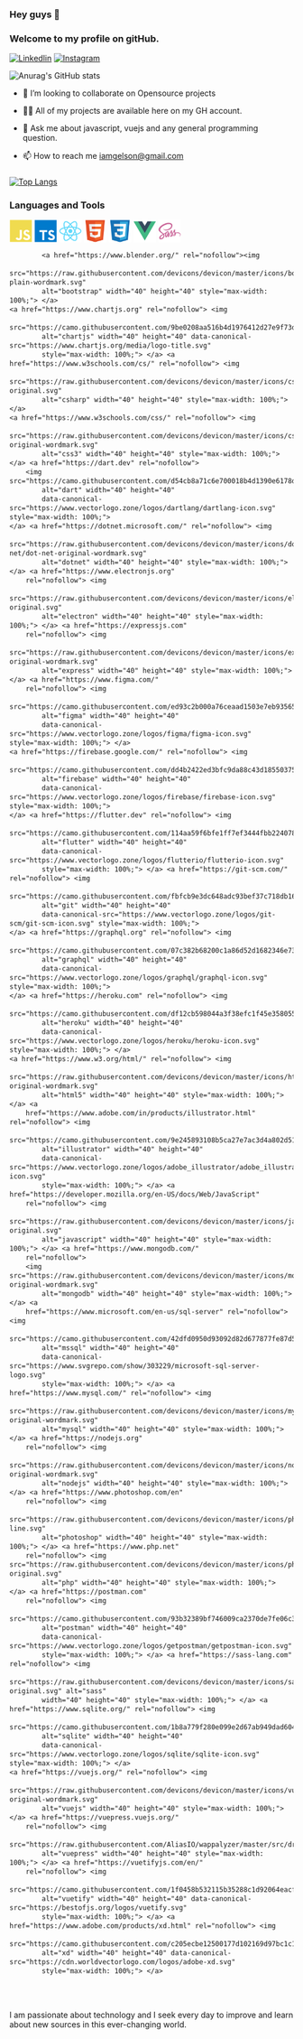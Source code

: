 ### Hey guys 👋

### Welcome to my profile on gitHub.
[![Linkedlin](https://img.shields.io/badge/LinkedIn-0077B5?style=for-the-badge&logo=linkedin&logoColor=white)](https://www.linkedin.com/in/gelson-mesquita-707125218/)
[![Instagram](https://img.shields.io/badge/Instagram-E4405F?style=for-the-badge&logo=instagram&logoColor=white)](https://www.instagram.com/gellmesquita/)

![Anurag's GitHub stats](https://github-readme-stats.vercel.app/api?username=gellmesquita&show_icons=true&theme=radical)


- 👯 I’m looking to collaborate on Opensource projects

- 👨‍💻 All of my projects are available here on my GH account.

- 💬 Ask me about javascript, vuejs and any general programming question.

- 📫 How to reach me iamgelson@gmail.com

###
[![Top Langs](https://github-readme-stats.vercel.app/api/top-langs/?username=anuraghazra&hide_progress=compact&show_icons=true&theme=radical&layout?=compact)](https://github.com/anuraghazra/github-readme-stats)

### Languages and Tools
<p align="left" dir="auto"> 
             <a target="_blank" rel="noopener noreferrer nofollow" href="https://raw.githubusercontent.com/devicons/devicon/master/icons/javascript/javascript-plain.svg"><img align="center" alt="Gelson Mesquita" height="40" width="40" src="https://raw.githubusercontent.com/devicons/devicon/master/icons/javascript/javascript-plain.svg" style="max-width: 100%;"></a>
    <a target="_blank" rel="noopener noreferrer nofollow" href="https://raw.githubusercontent.com/devicons/devicon/master/icons/typescript/typescript-plain.svg"><img align="center" alt="Gelson Mesquita" height="40" width="40" src="https://raw.githubusercontent.com/devicons/devicon/master/icons/typescript/typescript-plain.svg" style="max-width: 100%;"></a>
    <a target="_blank" rel="noopener noreferrer nofollow" href="https://raw.githubusercontent.com/devicons/devicon/master/icons/react/react-original.svg"><img align="center" alt="Gelson-React" height="40" width="40" src="https://raw.githubusercontent.com/devicons/devicon/master/icons/react/react-original.svg" style="max-width: 100%;"></a>
    <a target="_blank" rel="noopener noreferrer nofollow" href="https://raw.githubusercontent.com/devicons/devicon/master/icons/html5/html5-original.svg"><img align="center" alt="Gelson" height="40" width="40" src="https://raw.githubusercontent.com/devicons/devicon/master/icons/html5/html5-original.svg" style="max-width: 100%;"></a>
    <a target="_blank" rel="noopener noreferrer nofollow" href="https://raw.githubusercontent.com/devicons/devicon/master/icons/css3/css3-original.svg"><img align="center" alt="Gelson-CSS" height="40" width="40" src="https://raw.githubusercontent.com/devicons/devicon/master/icons/css3/css3-original.svg" style="max-width: 100%;"></a>
    <a target="_blank" rel="noopener noreferrer nofollow" href="https://raw.githubusercontent.com/devicons/devicon/master/icons/vuejs/vuejs-original.svg"><img align="center" alt="Gelson-CSS" height="40" width="40" src="https://raw.githubusercontent.com/devicons/devicon/master/icons/vuejs/vuejs-original.svg" style="max-width: 100%;"></a>
    <a target="_blank" rel="noopener noreferrer nofollow" href="https://raw.githubusercontent.com/devicons/devicon/master/icons/sass/sass-original.svg"><img align="center" alt="Gelson-CSS" height="40" width="40" src="https://raw.githubusercontent.com/devicons/devicon/master/icons/sass/sass-original.svg" style="max-width: 100%;"></a>
            
            
            <a href="https://www.blender.org/" rel="nofollow"><img
            src="https://raw.githubusercontent.com/devicons/devicon/master/icons/bootstrap/bootstrap-plain-wordmark.svg"
            alt="bootstrap" width="40" height="40" style="max-width: 100%;"> </a>
    <a href="https://www.chartjs.org" rel="nofollow"> <img
            src="https://camo.githubusercontent.com/9be0208aa516b4d1976412d27e9f73d851ea253f8ee005a0b600939f841bba8b/68747470733a2f2f7777772e63686172746a732e6f72672f6d656469612f6c6f676f2d7469746c652e737667"
            alt="chartjs" width="40" height="40" data-canonical-src="https://www.chartjs.org/media/logo-title.svg"
            style="max-width: 100%;"> </a> <a href="https://www.w3schools.com/cs/" rel="nofollow"> <img
            src="https://raw.githubusercontent.com/devicons/devicon/master/icons/csharp/csharp-original.svg"
            alt="csharp" width="40" height="40" style="max-width: 100%;">
    </a>
    <a href="https://www.w3schools.com/css/" rel="nofollow"> <img
            src="https://raw.githubusercontent.com/devicons/devicon/master/icons/css3/css3-original-wordmark.svg"
            alt="css3" width="40" height="40" style="max-width: 100%;"> </a> <a href="https://dart.dev" rel="nofollow">
        <img src="https://camo.githubusercontent.com/d54cb8a71c6e700018b4d1390e6178d544f5713b618cb11e3d9513640a82d0c9/68747470733a2f2f7777772e766563746f726c6f676f2e7a6f6e652f6c6f676f732f646172746c616e672f646172746c616e672d69636f6e2e737667"
            alt="dart" width="40" height="40"
            data-canonical-src="https://www.vectorlogo.zone/logos/dartlang/dartlang-icon.svg" style="max-width: 100%;">
    </a> <a href="https://dotnet.microsoft.com/" rel="nofollow"> <img
            src="https://raw.githubusercontent.com/devicons/devicon/master/icons/dot-net/dot-net-original-wordmark.svg"
            alt="dotnet" width="40" height="40" style="max-width: 100%;"> </a> <a href="https://www.electronjs.org"
        rel="nofollow"> <img
            src="https://raw.githubusercontent.com/devicons/devicon/master/icons/electron/electron-original.svg"
            alt="electron" width="40" height="40" style="max-width: 100%;"> </a> <a href="https://expressjs.com"
        rel="nofollow"> <img
            src="https://raw.githubusercontent.com/devicons/devicon/master/icons/express/express-original-wordmark.svg"
            alt="express" width="40" height="40" style="max-width: 100%;"> </a> <a href="https://www.figma.com/"
        rel="nofollow"> <img
            src="https://camo.githubusercontent.com/ed93c2b000a76ceaad1503e7eb9356591b885227e82a36a005b9d3498b303ba5/68747470733a2f2f7777772e766563746f726c6f676f2e7a6f6e652f6c6f676f732f6669676d612f6669676d612d69636f6e2e737667"
            alt="figma" width="40" height="40"
            data-canonical-src="https://www.vectorlogo.zone/logos/figma/figma-icon.svg" style="max-width: 100%;"> </a>
    <a href="https://firebase.google.com/" rel="nofollow"> <img
            src="https://camo.githubusercontent.com/dd4b2422ed3bfc9da88c43d18550375c66f9584327dff7ecc19315ce50b96f07/68747470733a2f2f7777772e766563746f726c6f676f2e7a6f6e652f6c6f676f732f66697265626173652f66697265626173652d69636f6e2e737667"
            alt="firebase" width="40" height="40"
            data-canonical-src="https://www.vectorlogo.zone/logos/firebase/firebase-icon.svg" style="max-width: 100%;">
    </a> <a href="https://flutter.dev" rel="nofollow"> <img
            src="https://camo.githubusercontent.com/114aa59f6bfe1ff7ef3444fbb224078eb6a32c43f0ed03a6c0c3e6df67e049ec/68747470733a2f2f7777772e766563746f726c6f676f2e7a6f6e652f6c6f676f732f666c7574746572696f2f666c7574746572696f2d69636f6e2e737667"
            alt="flutter" width="40" height="40"
            data-canonical-src="https://www.vectorlogo.zone/logos/flutterio/flutterio-icon.svg"
            style="max-width: 100%;"> </a> <a href="https://git-scm.com/" rel="nofollow"> <img
            src="https://camo.githubusercontent.com/fbfcb9e3dc648adc93bef37c718db16c52f617ad055a26de6dc3c21865c3321d/68747470733a2f2f7777772e766563746f726c6f676f2e7a6f6e652f6c6f676f732f6769742d73636d2f6769742d73636d2d69636f6e2e737667"
            alt="git" width="40" height="40"
            data-canonical-src="https://www.vectorlogo.zone/logos/git-scm/git-scm-icon.svg" style="max-width: 100%;">
    </a> <a href="https://graphql.org" rel="nofollow"> <img
            src="https://camo.githubusercontent.com/07c382b68200c1a86d52d1682346e73e038b2f160c9afbc0af773fb3646882c8/68747470733a2f2f7777772e766563746f726c6f676f2e7a6f6e652f6c6f676f732f6772617068716c2f6772617068716c2d69636f6e2e737667"
            alt="graphql" width="40" height="40"
            data-canonical-src="https://www.vectorlogo.zone/logos/graphql/graphql-icon.svg" style="max-width: 100%;">
    </a> <a href="https://heroku.com" rel="nofollow"> <img
            src="https://camo.githubusercontent.com/df12cb598044a3f38efc1f45e3580558c324cf8789b79487125044eeebcc4dee/68747470733a2f2f7777772e766563746f726c6f676f2e7a6f6e652f6c6f676f732f6865726f6b752f6865726f6b752d69636f6e2e737667"
            alt="heroku" width="40" height="40"
            data-canonical-src="https://www.vectorlogo.zone/logos/heroku/heroku-icon.svg" style="max-width: 100%;"> </a>
    <a href="https://www.w3.org/html/" rel="nofollow"> <img
            src="https://raw.githubusercontent.com/devicons/devicon/master/icons/html5/html5-original-wordmark.svg"
            alt="html5" width="40" height="40" style="max-width: 100%;"> </a> <a
        href="https://www.adobe.com/in/products/illustrator.html" rel="nofollow"> <img
            src="https://camo.githubusercontent.com/9e245893108b5ca27e7ac3d4a802d513f657b32aa7b5765bd92df7fb55d0ed54/68747470733a2f2f7777772e766563746f726c6f676f2e7a6f6e652f6c6f676f732f61646f62655f696c6c7573747261746f722f61646f62655f696c6c7573747261746f722d69636f6e2e737667"
            alt="illustrator" width="40" height="40"
            data-canonical-src="https://www.vectorlogo.zone/logos/adobe_illustrator/adobe_illustrator-icon.svg"
            style="max-width: 100%;"> </a> <a href="https://developer.mozilla.org/en-US/docs/Web/JavaScript"
        rel="nofollow"> <img
            src="https://raw.githubusercontent.com/devicons/devicon/master/icons/javascript/javascript-original.svg"
            alt="javascript" width="40" height="40" style="max-width: 100%;"> </a> <a href="https://www.mongodb.com/"
        rel="nofollow">
        <img src="https://raw.githubusercontent.com/devicons/devicon/master/icons/mongodb/mongodb-original-wordmark.svg"
            alt="mongodb" width="40" height="40" style="max-width: 100%;"> </a> <a
        href="https://www.microsoft.com/en-us/sql-server" rel="nofollow"> <img
            src="https://camo.githubusercontent.com/42dfd0950d93092d82d677877fe87d5bab1e2acccc1110bf0f9dd755988ccb7e/68747470733a2f2f7777772e7376677265706f2e636f6d2f73686f772f3330333232392f6d6963726f736f66742d73716c2d7365727665722d6c6f676f2e737667"
            alt="mssql" width="40" height="40"
            data-canonical-src="https://www.svgrepo.com/show/303229/microsoft-sql-server-logo.svg"
            style="max-width: 100%;"> </a> <a href="https://www.mysql.com/" rel="nofollow"> <img
            src="https://raw.githubusercontent.com/devicons/devicon/master/icons/mysql/mysql-original-wordmark.svg"
            alt="mysql" width="40" height="40" style="max-width: 100%;"> </a> <a href="https://nodejs.org"
        rel="nofollow"> <img
            src="https://raw.githubusercontent.com/devicons/devicon/master/icons/nodejs/nodejs-original-wordmark.svg"
            alt="nodejs" width="40" height="40" style="max-width: 100%;"> </a> <a href="https://www.photoshop.com/en"
        rel="nofollow"> <img
            src="https://raw.githubusercontent.com/devicons/devicon/master/icons/photoshop/photoshop-line.svg"
            alt="photoshop" width="40" height="40" style="max-width: 100%;"> </a> <a href="https://www.php.net"
        rel="nofollow"> <img src="https://raw.githubusercontent.com/devicons/devicon/master/icons/php/php-original.svg"
            alt="php" width="40" height="40" style="max-width: 100%;"> </a> <a href="https://postman.com"
        rel="nofollow"> <img
            src="https://camo.githubusercontent.com/93b32389bf746009ca2370de7fe06c3b5146f4c99d99df65994f9ced0ba41685/68747470733a2f2f7777772e766563746f726c6f676f2e7a6f6e652f6c6f676f732f676574706f73746d616e2f676574706f73746d616e2d69636f6e2e737667"
            alt="postman" width="40" height="40"
            data-canonical-src="https://www.vectorlogo.zone/logos/getpostman/getpostman-icon.svg"
            style="max-width: 100%;"> </a> <a href="https://sass-lang.com" rel="nofollow"> <img
            src="https://raw.githubusercontent.com/devicons/devicon/master/icons/sass/sass-original.svg" alt="sass"
            width="40" height="40" style="max-width: 100%;"> </a> <a href="https://www.sqlite.org/" rel="nofollow"> <img
            src="https://camo.githubusercontent.com/1b8a779f280e099e2d67ab949dad604e25ce0d321e66474c04430201790b3874/68747470733a2f2f7777772e766563746f726c6f676f2e7a6f6e652f6c6f676f732f73716c6974652f73716c6974652d69636f6e2e737667"
            alt="sqlite" width="40" height="40"
            data-canonical-src="https://www.vectorlogo.zone/logos/sqlite/sqlite-icon.svg" style="max-width: 100%;"> </a>
    <a href="https://vuejs.org/" rel="nofollow"> <img
            src="https://raw.githubusercontent.com/devicons/devicon/master/icons/vuejs/vuejs-original-wordmark.svg"
            alt="vuejs" width="40" height="40" style="max-width: 100%;"> </a> <a href="https://vuepress.vuejs.org/"
        rel="nofollow"> <img
            src="https://raw.githubusercontent.com/AliasIO/wappalyzer/master/src/drivers/webextension/images/icons/VuePress.svg"
            alt="vuepress" width="40" height="40" style="max-width: 100%;"> </a> <a href="https://vuetifyjs.com/en/"
        rel="nofollow"> <img
            src="https://camo.githubusercontent.com/1f0458b532115b35288c1d92064eacf4fed093dff18bed7ede498bdfe42f6d06/68747470733a2f2f626573746f666a732e6f72672f6c6f676f732f767565746966792e737667"
            alt="vuetify" width="40" height="40" data-canonical-src="https://bestofjs.org/logos/vuetify.svg"
            style="max-width: 100%;"> </a> <a href="https://www.adobe.com/products/xd.html" rel="nofollow"> <img
            src="https://camo.githubusercontent.com/c205ecbe12500177d102169d97bc1c17c545155fdf5ec78c08d54ac53e5b38c1/68747470733a2f2f63646e2e776f726c64766563746f726c6f676f2e636f6d2f6c6f676f732f61646f62652d78642e737667"
            alt="xd" width="40" height="40" data-canonical-src="https://cdn.worldvectorlogo.com/logos/adobe-xd.svg"
            style="max-width: 100%;"> </a>
</p>
<br />
 <br/>

I am passionate about technology and I seek every day to improve and learn about new sources in this ever-changing world.
